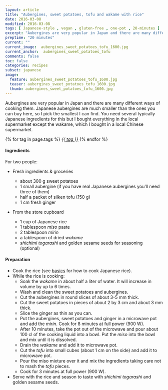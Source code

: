 ```yaml
---
layout: article
title: "Aubergines, sweet potatoes, tofu and wakame with rice"
date: 2016-03-08
modified: 2016-03-08
tags: [ Japanese-style , vegan , gluten-free , one-pot , 20-minutes ]
excerpt: "Aubergines are very popular in Japan and there are many different ways of ..."
preptime: "20 minutes"
current: ""
current_image:  aubergines_sweet_potatoes_tofu_1600.jpg
current_anchor:  aubergines_sweet_potatoes_tofu
comments: false
toc: false
categories: recipes
subset: japanese
image:
  feature: aubergines_sweet_potatoes_tofu_1600.jpg
  teaser: aubergines_sweet_potatoes_tofu_1600.jpg
  thumb: aubergines_sweet_potatoes_tofu_1600.jpg
---
```




Aubergines are very popular in Japan and there are many different ways of cooking them. Japanese aubergines are much smaller than the ones you can buy here, so I pick the smallest I can find. You need several typically Japanese ingredients for this but I bought everything in the local supermarket except the wakame, which I bought in a local Chinese supermarket.


{% for tag in page.tags %}&nbsp;<a class="post-tag" href="{{ site.url}}/tags/#{{ tag }}">_{{ tag }}_</a>&nbsp;{% endfor %}

#### Ingredients

For two people:

- Fresh ingredients & groceries
  - about 300 g sweet potatoes
  - 1 small aubergine (if you have real Japanese aubergines you'll need three of them)
  - half a packet of silken tofu (150 g)
  - 1 cm fresh ginger

- From the store cupboard  
  - 1 cup of Japanese rice
  - 1 tablespoon _miso_ paste
  - 2 tablespoon _mirin_
  - a tablespoon of dried _wakame_
  - _shichimi togarashi_ and golden sesame seeds for seasoning (optional)

#### Preparation

- Cook the rice (see <a href="{{ site.url }}/basics">basics</a> for how to cook Japanese rice).
- While the rice is cooking:
    - Soak the _wakame_ in about half a liter of water. It will increase in volume by up to 6 times.
    - Wash and clean the sweet potatoes and aubergines.
    - Cut the aubergines in round slices of about 3-5 mm thick.
    - Cut the sweet potatoes in pieces of about 2 by 3 cm and about 3 mm thick.
    - Slice the ginger as thin as you can.
    - Put the aubergines, sweet potatoes and ginger in a microwave pot and add the _mirin_. Cook for 8 minutes at full power (900 W).
    - After 10 minutes, take the pot out of the microwave and pour about 100 cl of the cooking liquid into a bowl. Put the _miso_ into the bowl and mix until it is dissolved.
    - Drain the _wakame_ and add it to microwave pot.
    - Cut the _tofu_ into small cubes (about 1 cm on the side) and add it to microwave pot.
    - Pour the miso mixture over it and mix the ingredients taking care not to mash the _tofu_ pieces.
    - Cook for 3 minutes at full power (900 W).
- Serve with the rice and season to taste with _shichimi togarashi_ and golden sesame seeds.
